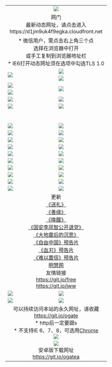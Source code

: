 ﻿<table>
  <tr></tr>
  <tr><td colspan=2 align=center><img src="https://cloud.githubusercontent.com/assets/11880933/13434984/f430fae2-e012-11e5-814f-c2df1e82b247.jpg" /></td></tr>
  <tr><td colspan=2 align=center>网门<br>最新动态网址，请点击进入
<br>https://d1jm9uk4f9egka.cloudfront.net
    </td>
  </tr>
  <tr>
    <td colspan=2 align=center>* 微信用户，需点击右上角三个点<br>选择在浏览器中打开<br>或手工复制到浏览器地址栏
    <br>* IE6打开动态网址须在选项中勾选TLS 1.0</td>
  </tr>
  <tr>
    <td rowspan=2><a href="https://d1jm9uk4f9egka.cloudfront.net/ogUP.aspx?name=11DKC.mp4&list=11DKC" target="_blank"><img src="https://d1jm9uk4f9egka.cloudfront.net/Up/11DKC1.jpg" /></a></td> 
    <td><div><a href="https://d1jm9uk4f9egka.cloudfront.net/ogUP.aspx?name=LRWS.mp4&list=LRWS" target="_blank"><img src="https://d1jm9uk4f9egka.cloudfront.net/Up/LRWS.jpg" /></a></td>
   </tr>
  <tr>
    <td><a href="https://d1jm9uk4f9egka.cloudfront.net/ogNiceVedio.aspx" target="_blank"><img src="https://d1jm9uk4f9egka.cloudfront.net/Up/11TGKDY.jpg" /></a></td>
  </tr>
  <tr>
    <td><a href="https://d1jm9uk4f9egka.cloudfront.net/ogUP.aspx?name=JQR.mp4&count=2" target="_blank"><img src="https://d1jm9uk4f9egka.cloudfront.net/Up/JQR.jpg" /></a></td>   
    <td rowspan=2><a href="https://d1jm9uk4f9egka.cloudfront.net/ogUP.aspx?name=JP.mp4&count=9" target="_blank"><img src="https://d1jm9uk4f9egka.cloudfront.net/Up/JP.jpg" /></td>
  </tr>
  <tr>
    <td><a href="https://d1jm9uk4f9egka.cloudfront.net/ogUP.aspx?name=WH.mp4" target="_blank"><img src="https://d1jm9uk4f9egka.cloudfront.net/Up/WH.jpg" /></a></td>
  </tr>
  <tr>
    <td><a href="https://d1jm9uk4f9egka.cloudfront.net/ogUP.aspx?name=SSZJ.mp4&list=SSZJ" target="_blank"><img src="https://d1jm9uk4f9egka.cloudfront.net/Up/SSZJ.jpg" /></a></td>
    <td><a href="https://d1jm9uk4f9egka.cloudfront.net/ogUP.aspx?name=1XQK.mp4&count=13" target="_blank"><img src="https://d1jm9uk4f9egka.cloudfront.net/Up/1XQK.jpg" /></a</td>
  </tr>
  <tr>
    <td><a href="https://d1jm9uk4f9egka.cloudfront.net/ogUP.aspx?name=ZY.mp4&count=2015|16" target="_blank"><img src="https://d1jm9uk4f9egka.cloudfront.net/Up/ZY.jpg" /></a</td>
    <td><a href="https://d1jm9uk4f9egka.cloudfront.net/ogUP.aspx?name=XTFY.mp4&count=B|2,A|24" target="_blank"><img src="https://d1jm9uk4f9egka.cloudfront.net/Up/XTFY.jpg" /></a></td>
  </tr>
  <tr height="40">
  </tr>
  <tr>
    <td><a href="https://d1jm9uk4f9egka.cloudfront.net/ogUP.aspx?name=4EE/QQ.mp4&list=4EEQQ" target="_blank"><img src="https://d1jm9uk4f9egka.cloudfront.net/Up/4EE/QQ0.jpg"/></a></td>
    <td><a href="https://d1jm9uk4f9egka.cloudfront.net/ogUP.aspx?name=4EE/HQ.mp4&list=4EEHQ" target="_blank"><img src="https://d1jm9uk4f9egka.cloudfront.net/Up/4EE/HQ0.jpg"/></a></td>
  </tr>
  <tr>
    <td><a href="https://d1jm9uk4f9egka.cloudfront.net/ogUP.aspx?name=4EE/ZG.mp4&list=4EEZG" target="_blank"><img src="https://d1jm9uk4f9egka.cloudfront.net/Up/4EE/ZG0.jpg"/></a></td>
    <td><a href="https://d1jm9uk4f9egka.cloudfront.net/ogUP.aspx?name=4EE/DJ.mp4&list=4EEDJ" target="_blank"><img src="https://d1jm9uk4f9egka.cloudfront.net/Up/4EE/DJ0.jpg"/></a></td>
  </tr>
  <tr>
    <td><a href="https://d1jm9uk4f9egka.cloudfront.net/ogUP.aspx?name=4EE/GX.mp4&list=4EEGX" target="_blank"><img src="https://d1jm9uk4f9egka.cloudfront.net/Up/4EE/GX0.jpg"/></a></td>
    <td><a href="https://d1jm9uk4f9egka.cloudfront.net/ogUP.aspx?name=4EE/HD.mp4&list=4EEHD" target="_blank"><img src="https://d1jm9uk4f9egka.cloudfront.net/Up/4EE/HD0.jpg"/></a></td>
  </tr>
  <tr>
    <td><a href="https://d1jm9uk4f9egka.cloudfront.net/ogUP.aspx?name=4EE/TX.mp4&list=4EETX" target="_blank"><img src="https://d1jm9uk4f9egka.cloudfront.net/Up/4EE/TX0.jpg"/></a></td>
    <td><a href="https://d1jm9uk4f9egka.cloudfront.net/ogUP.aspx?name=4EE/WZ.mp4&list=4EEWZ" target="_blank"><img src="https://d1jm9uk4f9egka.cloudfront.net/Up/4EE/WZ0.jpg"/></a></td>
  </tr>
  <tr>
    <td><a href="https://d1jm9uk4f9egka.cloudfront.net/onUP.aspx?name=https://d1ni6yqhqrtjo7.cloudfront.net/" target="_blank"><img src="https://d1jm9uk4f9egka.cloudfront.net/Up/0DTW.jpg"/></a></td>
    <td><a href="https://d1jm9uk4f9egka.cloudfront.net/onUP.aspx?name=https://d240ns8up8earz.cloudfront.net/acenter/" target="_blank"><img src="https://d1jm9uk4f9egka.cloudfront.net/Up/0TDW.jpg" /></a></td>
  </tr>
  <tr>
    <td><a href="https://d1jm9uk4f9egka.cloudfront.net/onUP.aspx?name=https://d4508d6vomz2p.cloudfront.net/gb/nsc413.htm" target="_blank"><img src="https://d1jm9uk4f9egka.cloudfront.net/Up/0DJY.jpg" /></a></td>
    <td><a href="https://d1jm9uk4f9egka.cloudfront.net/onUP.aspx?name=https://dilo7bqpjb57y.cloudfront.net/xtr/gb/prog204.html" target="_blank"><img src="https://d1jm9uk4f9egka.cloudfront.net/Up/0XTR.jpg" /></a></td>
  </tr>
  <tr>
    <td><a href="https://d1jm9uk4f9egka.cloudfront.net/onUP.aspx?name=https://d3aj00iefsmfgc.cloudfront.net/" target="_blank"><img src="https://d1jm9uk4f9egka.cloudfront.net/Up/0MHW.jpg" /></a></td>
    <td><a href="https://d1jm9uk4f9egka.cloudfront.net/onUP.aspx?name=https://d20wz7qt14x5d2.cloudfront.net/" target="_blank"><img src="https://d1jm9uk4f9egka.cloudfront.net/Up/0ZJW.jpg" /></a></td>
  </tr>
  <tr>
    <td><a href="https://d1jm9uk4f9egka.cloudfront.net/ogUP.aspx?name=0FG.zip" target="_blank"><img src="https://d1jm9uk4f9egka.cloudfront.net/Up/0FG.jpg" /></a></td>
    <td><a href="https://d1jm9uk4f9egka.cloudfront.net/ogUP.aspx?name=0FGA.apk" target="_blank"><img src="https://d1jm9uk4f9egka.cloudfront.net/Up/0FGA.jpg" /></a></td>
  </tr>
  <tr>
    <td><a href="https://d1jm9uk4f9egka.cloudfront.net/ogUP.aspx?name=0U.zip" target="_blank"><img src="https://d1jm9uk4f9egka.cloudfront.net/Up/0U.jpg" /></a></td>
    <td><a href="https://d1jm9uk4f9egka.cloudfront.net/ogUP.aspx?name=0UA.apk" target="_blank"><img src="https://d1jm9uk4f9egka.cloudfront.net/Up/0UA.jpg" /></a></td>
  </tr>
  <tr>
    <td><a href="https://d1jm9uk4f9egka.cloudfront.net/ogUP.aspx?name=0iPPOTV.zip" target="_blank"><img src="https://d1jm9uk4f9egka.cloudfront.net/Up/0iPPOTV.jpg" /></a></td>
    <td><a href="https://d1jm9uk4f9egka.cloudfront.net/ogUP.aspx?name=0iNTD.apk" target="_blank"><img src="https://d1jm9uk4f9egka.cloudfront.net/Up/0iNTD.jpg" /></a></td>
  </tr>
  <tr>
    <td colspan=2 align=center>更新<br>
      <a href="https://d1jm9uk4f9egka.cloudfront.net/ogUP.aspx?name=4ESL.mp4" target="_blank">《送礼》</a><br>
      <a href="https://d1jm9uk4f9egka.cloudfront.net/ogUP.aspx?name=4ESY.mp4" target="_blank">《善缘》</a><br>
      <a href="https://d1jm9uk4f9egka.cloudfront.net/ogUP.aspx?name=4EHX.mp4" target="_blank">《唤醒》</a><br>
      <a href="https://d1jm9uk4f9egka.cloudfront.net/ogUP.aspx?name=4LFZ.mp4" target="_blank">《国安李凤智公开退党》</a><br>
      <a href="https://d1jm9uk4f9egka.cloudfront.net/ogUP.aspx?name=4DDZHDCS.mp4" target="_blank">《大地震后的沉思》</a><br>
      <a href="https://d1jm9uk4f9egka.cloudfront.net/ogUP.aspx?name=11ZYZG0.mp4" target="_blank">《自由中国》预告片</a><br>
      <a href="https://d1jm9uk4f9egka.cloudfront.net/ogUP.aspx?name=11XR.mp4" target="_blank">《血刃》预告片</a><br>
      <a href="https://d1jm9uk4f9egka.cloudfront.net/ogUP.aspx?name=11NYZX.mp4&count=2" target="_blank">《难以置信》预告片</a><br>
      <a href="https://d1jm9uk4f9egka.cloudfront.net/onUP.aspx?name=https://www.minghui.org/" target="_blank">明慧网</a><br>
      友情链接<br>
      <a href="https://d1jm9uk4f9egka.cloudfront.net/onUP.aspx?name=https://git.io/free" target="_blank">https://git.io/free</a><br>
      <a href="https://d1jm9uk4f9egka.cloudfront.net/onUP.aspx?name=https://git.io/jww" target="_blank">https://git.io/jww</a></td>
    </td>
  </tr>
  <tr>
    <td><a href="https://d1jm9uk4f9egka.cloudfront.net/ogNice.aspx" target="_blank"><img src="https://d1jm9uk4f9egka.cloudfront.net/Up/0WCYY.jpg" /></a></td>
    <td><a href="https://d1jm9uk4f9egka.cloudfront.net/onCO.aspx?ob=600事物&op=增删改&args=WH1~%23类型6新闻%7c%23类型6评论&mode=" target="_blank"><img src="https://d1jm9uk4f9egka.cloudfront.net/Up/0WZTT.jpg" /></a></td> 
  </tr>
  <tr>
    <td><a href="https://d1jm9uk4f9egka.cloudfront.net/ogDY.aspx" target="_blank"><img src="https://d1jm9uk4f9egka.cloudfront.net/Up/0FK.jpg" /></a></td>
    <td><a href="https://d1jm9uk4f9egka.cloudfront.net/ogST.aspx" target="_blank"><img src="https://d1jm9uk4f9egka.cloudfront.net/Up/0ST.jpg" /></a></td> 
  </tr>
  <tr>
    <td colspan=2 align=center>可以持续访问本站的永久网址，请收藏<br/><a href="https://git.io/ogate" target="_blank">https://git.io/ogate</a><br/>* http后一定要跟s<br/>* 不支持IE 6、7、8，可选用<a href="https://d1jm9uk4f9egka.cloudfront.net/ogUP.aspx?name=0ChromePortable.zip">Chrome</a><br/><a href="https://d1jm9uk4f9egka.cloudfront.net/Up/0WMGDL2.png" target="_blank"><img src="https://d1jm9uk4f9egka.cloudfront.net/Up/0WMGD2.png"/></a></td>
  </tr>
  <tr>
    <td colspan=2 align=center><a href="https://d1jm9uk4f9egka.cloudfront.net/ogUP.aspx?name=0oGate.apk" target="_blank"><img src="https://cloud.githubusercontent.com/assets/11880933/13720399/75e143ee-e842-11e5-9f0a-1421f423c80f.jpg" /></a><br>安卓版下载网址<br><a href="https://git.io/ogatea">https://git.io/ogatea</a></td>
  </tr>
  <!--tr>
    <td colspan=2 align=center>可能失效的动态网址
    </td>
  </tr-->
</table>
